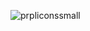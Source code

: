 ![prpliconssmall](https://github.com/prplwtf/icons/assets/103201875/1b8eabb7-14bf-4f42-b0f1-1046e6965279)
